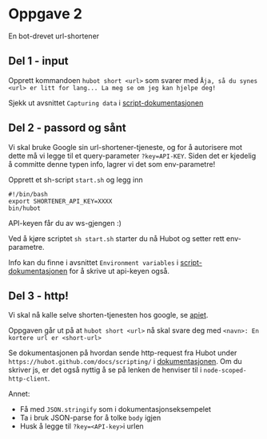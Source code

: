 # Oppgave 2

En bot-drevet url-shortener

## Del 1 - input

Opprett kommandoen `hubot short <url>` som svarer med `Åja, så du synes <url> er litt for lang... La meg se om jeg kan hjelpe deg!`

Sjekk ut avsnittet `Capturing data` i [script-dokumentasjonen](https://github.com/github/hubot/blob/master/docs/scripting.md)

## Del 2 - passord og sånt

Vi skal bruke Google sin url-shortener-tjeneste, og for å autorisere mot dette må vi legge til et query-parameter `?key=API-KEY`. Siden det er kjedelig å committe denne typen info, lagrer vi det som env-parametre!

Opprett et sh-script `start.sh` og legg inn 

```
#!/bin/bash
export SHORTENER_API_KEY=XXXX
bin/hubot
``` 

API-keyen får du av ws-gjengen :)

Ved å kjøre scriptet `sh start.sh` starter du nå Hubot og setter rett env-parametre.

Info kan du finne i avsnittet `Environment variables` i [script-dokumentasjonen](https://github.com/github/hubot/blob/master/docs/scripting.md) for å skrive ut api-keyen også.

## Del 3 - http!

Vi skal nå kalle selve shorten-tjenesten hos google, se [apiet](https://developers.google.com/url-shortener/v1/getting_started#shorten).

Oppgaven går ut på at `hubot short <url>` nå skal svare deg med `<navn>: En kortere url er <short-url>`

Se dokumentasjonen på hvordan sende http-request fra Hubot under `https://hubot.github.com/docs/scripting/` i [dokumentasjonen](https://hubot.github.com/docs/scripting/). Om du skriver js, er det også nyttig å se på lenken de henviser til i `node-scoped-http-client`.

Annet:
* Få med `JSON.stringify` som i dokumentasjonseksempelet
* Ta i bruk JSON-parse for å tolke `body` igjen
* Husk å legge til `?key=<API-key>`i urlen
